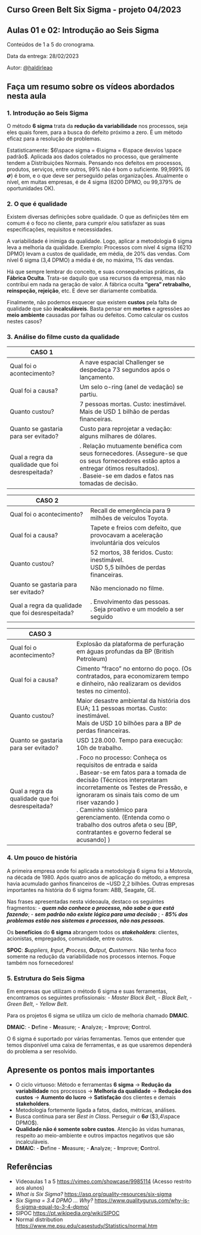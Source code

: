 ## Curso Green Belt Six Sigma - projeto 04/2023
## Aulas 01 e 02: Introdução ao Seis Sigma

Conteúdos de 1 a 5 do cronograma.

Data da entrega: 28/02/2023

Autor: [@haldirleao](https://github.com/haldirleao)

## Faça um resumo sobre os vídeos abordados nesta aula

### 1. Introdução ao Seis Sigma

O método **6 sigma** trata da **redução da variabilidade** nos processos, seja eles quais forem, para a busca do defeito próximo a zero. É um método eficaz para a resolução de problemas.

Estatisticamente: $6\space sigma = 6\sigma = 6\space desvios \space padrão$. Aplicada aos dados coletados no processo, que geralmente tendem a Distribuições Normais.
Pensando nos defeitos em processos, produtos, serviços, entre outros, 99% não é bom o suficiente. 99,999% (6 𝞼) é bom, e o que deve ser perseguido pelas organizações. Atualmente o nível, em muitas empresas, é de 4 sigma (6200 DPMO, ou 99,379% de oportunidades OK).

### 2. O que é qualidade

Existem diversas definições sobre qualidade. O que as definições têm em comum é o foco no cliente, para cumprir e/ou satisfazer as suas especificações, requisitos e necessidades.

A variabilidade é inimiga da qualidade. Logo, aplicar a metodologia 6 sigma leva a melhoria da qualidade. Exemplo: Processos com nível 4 sigma (6210 DPMO) levam a custos de qualidade, em média, de 20% das vendas. Com nível 6 sigma (3,4 DPMO) a média é de, no máxima, 1% das vendas.

Há que sempre lembrar do conceito, e suas consequências práticas, da **Fábrica Oculta**. Trata-se daquilo que usa recursos da empresa, mas não contribui em nada na geração de valor. A fábrica oculta **“gera” retrabalho, reinspeção, rejeição**, etc. E deve ser diariamente combatida.

Finalmente, não podemos esquecer que existem **custos** pela falta de qualidade que são **incalculáveis**. Basta pensar em **mortes** e agressões ao **meio ambiente** causadas por falhas ou defeitos. Como calcular os custos nestes casos?

### 3. Análise do filme custo da qualidade

| CASO 1                                           |                                                                                                                                                                                                |
|--------------------------------------------------|------------------------------------------------------------------------------------------------------------------------------------------------------------------------------------------------|
| Qual foi o acontecimento?                        | A nave espacial Challenger se despedaça 73 segundos após o lançamento.                                                                                                                         |
| Qual foi a causa?                                | Um selo o-ring (anel de vedação) se partiu.                                                                                                                                                    |
| Quanto custou?                                   | 7 pessoas mortas. Custo: inestimável.<br/>Mais de USD 1 bilhão de perdas financeiras.                                                                                                          |
| Quanto se gastaria para ser evitado?             | Custo para reprojetar a vedação: alguns milhares de dólares.                                                                                                                                   |
| Qual a regra da qualidade que foi desrespeitada? | . Relação mutuamente benéfica com seus fornecedores. (Assegure-se que os seus fornecedores estão aptos a entregar ótimos resultados).<br/>. Baseie-se em dados e fatos nas tomadas de decisão. |

| CASO 2                                           |                                                                                       |
|--------------------------------------------------|---------------------------------------------------------------------------------------|
| Qual foi o acontecimento?                        | Recall de emergência para 9 milhões de veículos Toyota.                               |
| Qual foi a causa?                                | Tapete e freios com defeito, que provocavam a aceleração involuntária dos veículos    |
| Quanto custou?                                   | 52 mortos, 38 feridos. Custo: inestimável.<br/>USD 5,5 bilhões de perdas financeiras. |
| Quanto se gastaria para ser evitado?             | Não mencionado no filme.                                                              |
| Qual a regra da qualidade que foi desrespeitada? | . Envolvimento das pessoas.<br/>. Seja proativo e um modelo a ser seguido             |

| CASO 3                                           |                                                                                                                                                                                                                                                                                                                                                                                  |
|--------------------------------------------------|----------------------------------------------------------------------------------------------------------------------------------------------------------------------------------------------------------------------------------------------------------------------------------------------------------------------------------------------------------------------------------|
| Qual foi o acontecimento?                        | Explosão da plataforma de perfuração em águas profundas da BP (British Petroleum)                                                                                                                                                                                                                                                                                                |
| Qual foi a causa?                                | Cimento “fraco” no entorno do poço. (Os contratados, para economizarem tempo e dinheiro, não realizaram os devidos testes no cimento).                                                                                                                                                                                                                                           |
| Quanto custou?                                   | Maior desastre ambiental da história dos EUA; 11 pessoas mortas. Custo: inestimável.<br/>Mais de USD 10 bilhões para a BP de perdas financeiras.                                                                                                                                                                                                                                 |
| Quanto se gastaria para ser evitado?             | USD 128.000. Tempo para execução: 10h de trabalho.                                                                                                                                                                                                                                                                                                                               |
| Qual a regra da qualidade que foi desrespeitada? | . Foco no processo: Conheça os requisitos de entrada e saída<br/>. Basear-se em fatos para a tomada de decisão (Técnicos interpretaram incorretamente os Testes de Pressão, e ignoraram os sinais tais como de um riser vazando )<br/>. Caminho sistêmico para gerenciamento. (Entenda como o trabalho dos outros afeta o seu [BP, contratantes e governo federal se acusando] ) |

### 4. Um pouco de história

A primeira empresa onde foi aplicada a metodologia 6 sigma foi a Motorola, na década de 1980. Após quatro anos de aplicação do método, a empresa havia acumulado ganhos financeiros de ~USD 2,2 bilhões. Outras empresas importantes na história do 6 sigma foram: ABB, Seagate, GE.

Nas frases apresentadas nesta videoaula, destaco os seguintes fragmentos: - **_quem não conhece o processo, não sabe o que está fazendo_**; - **_sem padrão não existe lógica para uma decisão_** ; - **_85% dos problemas estão nos sistemas e processos, não nas pessoas._**

Os **benefícios** do **6 sigma** abrangem todos os **_stakeholders_**: clientes, acionistas, empregados, comunidade, entre outros.

**SPOC**: _**S**uppliers, **I**nput, **P**rocess, **O**utput, **C**ustomers_. Não tenha foco somente na redução da variabilidade nos processos internos. Foque também nos fornecedores!

### 5. Estrutura do Seis Sigma

Em empresas que utilizam o método 6 sigma e suas ferramentas, encontramos os seguintes profissionais: - _Master Black Belt_, - _Black Belt_, - _Green Belt_, - _Yellow Belt_.

Para os projetos 6 sigma se utiliza um ciclo de melhoria chamado **DMAIC**.

**DMAIC**: - **D**efine - **M**easure; - **A**nalyze; - **I**mprove; **C**ontrol.

O 6 sigma é suportado por várias ferramentas. Temos que entender que temos disponível uma caixa de ferramentas, e as que usaremos dependerá do problema a ser resolvido.

## Apresente os pontos mais importantes

- O ciclo virtuoso: Método e ferramentas **6 sigma** → **Redução da variabilidade** nos processos → **Melhoria da qualidade** → **Redução dos custos** → **Aumento do lucro** → **Satisfação** dos clientes e demais __stakeholders__.
- Metodologia fortemente ligada a fatos, dados, métricas, análises.
- Busca contínua para ser _Best in Class_. Perseguir o  **$6\sigma$** ($3,4\space DPMO$).
- **Qualidade não é somente sobre custos**. Atenção às vidas humanas, respeito ao meio-ambiente e outros impactos negativos que são incalculáveis.
- **DMAIC**: - **D**efine - **M**easure; - **A**nalyze; - **I**mprove; **C**ontrol.

## Referências
- Videoaulas 1 a 5 https://vimeo.com/showcase/9985114 (Acesso restrito aos alunos)
- _What is Six Sigma?_ https://asq.org/quality-resources/six-sigma
- _Six Sigma = 3.4 DPMO … Why?_ https://www.qualitygurus.com/why-is-6-sigma-equal-to-3-4-dpmo/
- SIPOC https://pt.wikipedia.org/wiki/SIPOC
- Normal distribution https://www.me.psu.edu/casestudy/Statistics/normal.htm
